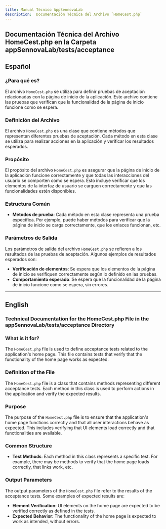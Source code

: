 ```yaml
---
title: Manual Técnico AppSennovaLab
description:  Documentación Técnica del Archivo `HomeCest.php`
---
```


## Documentación Técnica del Archivo HomeCest.php en la Carpeta appSennovaLab/tests/acceptance

## Español

### ¿Para qué es?
El archivo `HomeCest.php` se utiliza para definir pruebas de aceptación relacionadas con la página de inicio de la aplicación. Este archivo contiene las pruebas que verifican que la funcionalidad de la página de inicio funcione como se espera.

### Definición del Archivo
El archivo `HomeCest.php` es una clase que contiene métodos que representan diferentes pruebas de aceptación. Cada método en esta clase se utiliza para realizar acciones en la aplicación y verificar los resultados esperados.

### Propósito
El propósito del archivo `HomeCest.php` es asegurar que la página de inicio de la aplicación funcione correctamente y que todas las interacciones del usuario se comporten como se espera. Esto incluye verificar que los elementos de la interfaz de usuario se carguen correctamente y que las funcionalidades estén disponibles.

### Estructura Común
- **Métodos de prueba**: Cada método en esta clase representa una prueba específica. Por ejemplo, puede haber métodos para verificar que la página de inicio se carga correctamente, que los enlaces funcionan, etc.

### Parámetros de Salida
Los parámetros de salida del archivo `HomeCest.php` se refieren a los resultados de las pruebas de aceptación. Algunos ejemplos de resultados esperados son:
- **Verificación de elementos**: Se espera que los elementos de la página de inicio se verifiquen correctamente según lo definido en las pruebas.
- **Comportamiento esperado**: Se espera que la funcionalidad de la página de inicio funcione como se espera, sin errores.

---

## English

### Technical Documentation for the HomeCest.php File in the appSennovaLab/tests/acceptance Directory

### What is it for?
The `HomeCest.php` file is used to define acceptance tests related to the application's home page. This file contains tests that verify that the functionality of the home page works as expected.

### Definition of the File
The `HomeCest.php` file is a class that contains methods representing different acceptance tests. Each method in this class is used to perform actions in the application and verify the expected results.

### Purpose
The purpose of the `HomeCest.php` file is to ensure that the application's home page functions correctly and that all user interactions behave as expected. This includes verifying that UI elements load correctly and that functionalities are available.

### Common Structure
- **Test Methods**: Each method in this class represents a specific test. For example, there may be methods to verify that the home page loads correctly, that links work, etc.

### Output Parameters
The output parameters of the `HomeCest.php` file refer to the results of the acceptance tests. Some examples of expected results are:
- **Element Verification**: UI elements on the home page are expected to be verified correctly as defined in the tests.
- **Expected Behavior**: The functionality of the home page is expected to work as intended, without errors.
